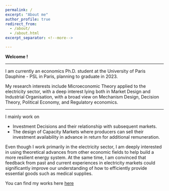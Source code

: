 ```yaml
---
permalink: /
excerpt: "About me"
author_profile: true
redirect_from: 
  - /about/
  - /about.html
excerpt_separator: <!--more-->

---
```


**Welcome !**

------

I am currently an economics Ph.D. student at the University of Paris Dauphine - PSL in Paris, planning to graduate in 2023. 


My research interests include Microeconomic Theory applied to the electricity sector, with a deep interest lying both in Market Design and Industrial Organisation, with a broad view on Mechanism Design, Decision Theory, Political Economy, and Regulatory economics.

------

I mainly work on 

- Investment Decisions and their relationship with subsequent markets. 
- The design of Capacity Markets where producers can sell their investment availability in advance in return for additional remuneration. 

Even though I work primarily in the electricity sector, I am deeply interested in using theoretical advances from other economic fields to help build a more resilient energy system. At the same time, I am convinced that feedback from past and current experiences in electricity markets could significantly improve our understanding of how to efficiently provide essential goods such as medical supplies.

You can find my works here [here](http://leopoldmonjoie.com/publications/)

   <!--more--> 

